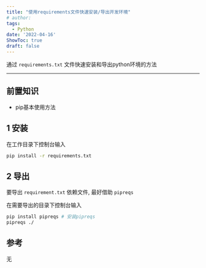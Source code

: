 ```yaml
---
title: "使用requirements文件快速安装/导出开发环境"
# author: 
tags:
  - Python
date: '2022-04-16'
ShowToc: true
draft: false
---
```


通过 `requirements.txt` 文件快速安装和导出python环境的方法
<!--more-->

---

## 前置知识

- pip基本使用方法


## 1 安装

在工作目录下控制台输入

```bash
pip install -r requirements.txt
```

## 2 导出

要导出 `requirement.txt` 依赖文件, 最好借助 `pipreqs`

在需要导出的目录下控制台输入

```bash
pip install pipreqs # 安装pipreqs
pipreqs ./
```

## 参考

无